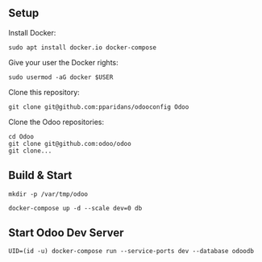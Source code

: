 ## Setup

Install Docker:
```
sudo apt install docker.io docker-compose
```

Give your user the Docker rights:
```
sudo usermod -aG docker $USER
```

Clone this repository:
```
git clone git@github.com:pparidans/odooconfig Odoo
```

Clone the Odoo repositories:
```
cd Odoo
git clone git@github.com:odoo/odoo
git clone...
```

## Build & Start

```
mkdir -p /var/tmp/odoo

docker-compose up -d --scale dev=0 db
```


## Start Odoo Dev Server

```
UID=(id -u) docker-compose run --service-ports dev --database odoodb
```
